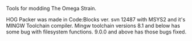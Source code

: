 Tools for modding The Omega Strain.

HOG Packer was made in Code:Blocks ver. svn 12487 with MSYS2 and it's MINGW Toolchain compiler.
Mingw toolchain versions 8.1 and below has some bug with filesystem functions. 9.0.0 and above has those bugs fixed.
